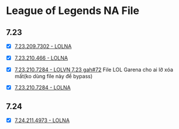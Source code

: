 # League of Legends NA File

## 7.23

- [x] [7.23.209.7302 - LOLNA](https://raw.githubusercontent.com/IoT-VN/League-of-Legends/master/7.23/7.23.209.7302/League%20of%20Legends.exe)

- [x] [7.23.210.466 - LOLNA](https://raw.githubusercontent.com/IoT-VN/League-of-Legends/master/7.23/7.23.210.466/League%20of%20Legends.exe)

- [x] [7.23.210.7284 - LOLVN 7.23 gah#72](https://raw.githubusercontent.com/IoT-VN/League-of-Legends/master/7.23/7.23.210.7284/League%20of%20Legends.exe) File LOL Garena cho ai lỡ xóa mất(ko dùng file này để bypass)

- [x] [7.23.210.7284 - LOLNA](https://raw.githubusercontent.com/IoT-VN/League-of-Legends/master/7.23/7.23.210.7284_LOL%20NA/League%20of%20Legends.exe)

## 7.24

- [x] [7.24.211.4973 - LOLNA](https://raw.githubusercontent.com/IoT-VN/League-of-Legends/master/7.24/7.24.211.4973/League%20of%20Legends.exe)


